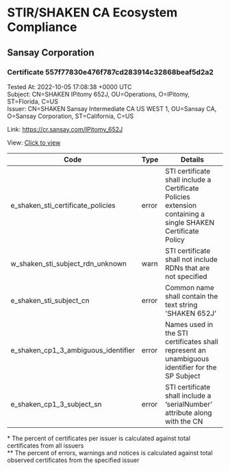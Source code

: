 # STIR/SHAKEN CA Ecosystem Compliance
## Sansay Corporation

### Certificate 557f77830e476f787cd283914c32868beaf5d2a2
Tested At: 2022-10-05 17:08:38 +0000 UTC\
Subject: CN=SHAKEN IPitomy 652J, OU=Operations, O=IPitomy, ST=Florida, C=US\
Issuer: CN=SHAKEN Sansay Intermediate CA US WEST 1, OU=Sansay CA, O=Sansay Corporation, ST=California, C=US

Link: https://cr.sansay.com/IPitomy_652J

View: [Click to view](https://understandingwebpki.com/?cert=MIIDdzCCAxygAwIBAgIUQpx8cHEeOCDwuOHerm%2FzJiJkTMYwCgYIKoZIzj0EAwIwgYUxCzAJBgNVBAYTAlVTMRMwEQYDVQQIDApDYWxpZm9ybmlhMRswGQYDVQQKDBJTYW5zYXkgQ29ycG9yYXRpb24xEjAQBgNVBAsMCVNhbnNheSBDQTEwMC4GA1UEAwwnU0hBS0VOIFNhbnNheSBJbnRlcm1lZGlhdGUgQ0EgVVMgV0VTVCAxMB4XDTIyMTAwNTE0NDIxOVoXDTIyMTEwNDE0NDIxOVowZDELMAkGA1UEBhMCVVMxEDAOBgNVBAgMB0Zsb3JpZGExEDAOBgNVBAoMB0lQaXRvbXkxEzARBgNVBAsMCk9wZXJhdGlvbnMxHDAaBgNVBAMME1NIQUtFTiBJUGl0b215IDY1MkowWTATBgcqhkjOPQIBBggqhkjOPQMBBwNCAATya7C0e2%2F7028Zf07DXg%2BtZHQ5IwPYAr92QpZf1GcdmUZcSKaB3Su%2BTsDXww8AHKPLLNUXB6u5V1709i9AgLo9o4IBiDCCAYQwFgYIKwYBBQUHARoECjAIoAYWBDY1MkowFwYDVR0gBBAwDjAMBgpghkgBhv8JAQEBMB0GA1UdDgQWBBT9zpH7wrK0MJUL5lc43BYJ3qPeAjCBygYDVR0jBIHCMIG%2FgBSs05P1Q0PMCr5FWBcTfZJ83MMBRqGBkKSBjTCBijELMAkGA1UEBhMCVVMxEzARBgNVBAgMCkNhbGlmb3JuaWExEjAQBgNVBAcMCVNhbiBEaWVnbzEbMBkGA1UECgwSU2Fuc2F5IENvcnBvcmF0aW9uMRIwEAYDVQQLDAlTYW5zYXkgQ0ExITAfBgNVBAMMGFNIQUtFTiBTYW5zYXkgUm9vdCBDQSBVU4IUFLVfOAX18HsTtfiw3u0g8lFwPpowRwYDVR0fBEAwPjA8oDqgOIY2aHR0cHM6Ly9hdXRoZW50aWNhdGUtYXBpLmljb25lY3Rpdi5jb20vZG93bmxvYWQvdjEvY3JsMAwGA1UdEwEB%2FwQCMAAwDgYDVR0PAQH%2FBAQDAgeAMAoGCCqGSM49BAMCA0kAMEYCIQDIQb6Dw4UHNDHFdZpsfS2%2BffScO81y7Dgufi27CO7ugAIhALiK9yzD9FIuBmZwYv9M1Ed%2FgMuGeAZKZlpTP8VjO44%2B)


| Code | Type | Details |
|------|------|---------|
| e_shaken_sti_certificate_policies | error | STI certificate shall include a Certificate Policies extension containing a single SHAKEN Certificate Policy |
| w_shaken_sti_subject_rdn_unknown | warn | STI certificate shall not include RDNs that are not specified |
| e_shaken_sti_subject_cn | error | Common name shall contain the text string 'SHAKEN 652J' |
| e_shaken_cp1_3_ambiguous_identifier | error | Names used in the STI certificates shall represent an unambiguous identifier for the SP Subject |
| e_shaken_cp1_3_subject_sn | error | STI certificate shall include a ‘serialNumber’ attribute along with the CN |

\* The percent of certificates per issuer is calculated against total certificates from all issuers\
\*\* The percent of errors, warnings and notices is calculated against total observed certificates from the specified issuer
